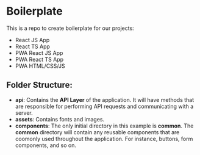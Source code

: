 # Boilerplate

This is a repo to create boilerplate for our projects:

- React JS App
- React TS App
- PWA React JS App
- PWA React TS App
- PWA HTML/CSS/JS

## Folder Structure:

- **api**: Contains the **API Layer** of the application. It will have methods
  that are responsible for performing API requests and communicating with a
  server.
- **assets**: Contains fonts and images.
- **components**: The only initial directory in this example is **common**. The
  **common** directory will contain any reusable components that are coomonly
  used throughout the application. For instance, buttons, form components, and
  so on.
